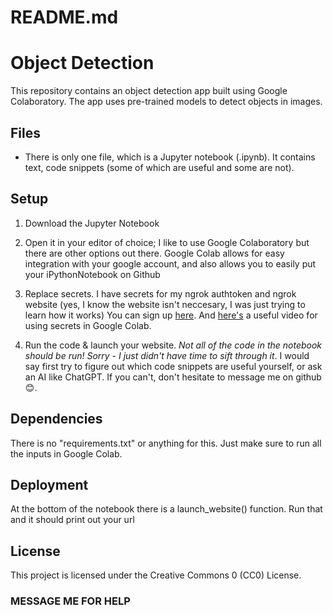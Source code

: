 # README.md
# Object Detection

This repository contains an object detection app built using Google Colaboratory. The app uses pre-trained models to detect objects in images.

## Files
- There is only one file, which is a Jupyter notebook (.ipynb). It contains text, code snippets (some of which are useful and some are not).

## Setup

1. Download the Jupyter Notebook

2. Open it in your editor of choice; I like to use Google Colaboratory but there are other options out there.
Google Colab allows for easy integration with your google account, and also allows you to easily put your iPythonNotebook on Github

4. Replace secrets. I have secrets for my ngrok authtoken and ngrok website (yes, I know the website isn't neccesary, I was just trying to learn how it works)
You can sign up [here]([url](https://dashboard.ngrok.com/signup)). And [here's]([url](https://www.youtube.com/watch?v=LPa51KxqUAw)) a useful video for using secrets in Google Colab.

6. Run the code & launch your website. _Not all of the code in the notebook should be run! Sorry - I just didn't have time to sift through it_.
I would say first try to figure out which code snippets are useful yourself, or ask an AI like ChatGPT.
If you can't, don't hesitate to message me on github 😊.

## Dependencies
There is no "requirements.txt" or anything for this. Just make sure to run all the inputs in Google Colab.

## Deployment
At the bottom of the notebook there is a launch_website() function. Run that and it should print out your url

## License
This project is licensed under the Creative Commons 0 (CC0) License.

### MESSAGE ME FOR HELP
